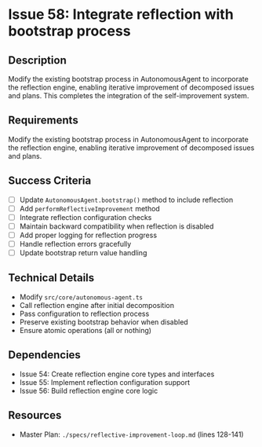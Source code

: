 # Issue 58: Integrate reflection with bootstrap process

## Description
Modify the existing bootstrap process in AutonomousAgent to incorporate the reflection engine, enabling iterative improvement of decomposed issues and plans. This completes the integration of the self-improvement system.

## Requirements
Modify the existing bootstrap process in AutonomousAgent to incorporate the reflection engine, enabling iterative improvement of decomposed issues and plans.

## Success Criteria
- [ ] Update `AutonomousAgent.bootstrap()` method to include reflection
- [ ] Add `performReflectiveImprovement` method
- [ ] Integrate reflection configuration checks
- [ ] Maintain backward compatibility when reflection is disabled
- [ ] Add proper logging for reflection progress
- [ ] Handle reflection errors gracefully
- [ ] Update bootstrap return value handling

## Technical Details
- Modify `src/core/autonomous-agent.ts`
- Call reflection engine after initial decomposition
- Pass configuration to reflection process
- Preserve existing bootstrap behavior when disabled
- Ensure atomic operations (all or nothing)

## Dependencies
- Issue 54: Create reflection engine core types and interfaces
- Issue 55: Implement reflection configuration support
- Issue 56: Build reflection engine core logic

## Resources
- Master Plan: `./specs/reflective-improvement-loop.md` (lines 128-141)
